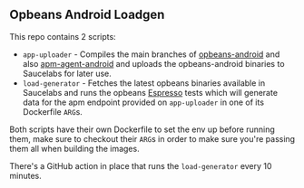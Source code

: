Opbeans Android Loadgen
---

This repo contains 2 scripts:

* `app-uploader` - Compiles the main branches of [opbeans-android](https://github.com/elastic/opbeans-android) and
  also [apm-agent-android](https://github.com/elastic/apm-agent-android) and uploads the opbeans-android binaries to
  Saucelabs for later use.
* `load-generator` - Fetches the latest opbeans binaries available in Saucelabs and runs the
  opbeans [Espresso](https://developer.android.com/training/testing/espresso) tests which will generate data for the apm
  endpoint provided on `app-uploader` in one of its Dockerfile `ARG`s.

Both scripts have their own Dockerfile to set the env up before running them, make sure to checkout their `ARG`s in
order to make sure you're passing them all when building the images.

There's a GitHub action in place that runs the `load-generator` every 10 minutes.